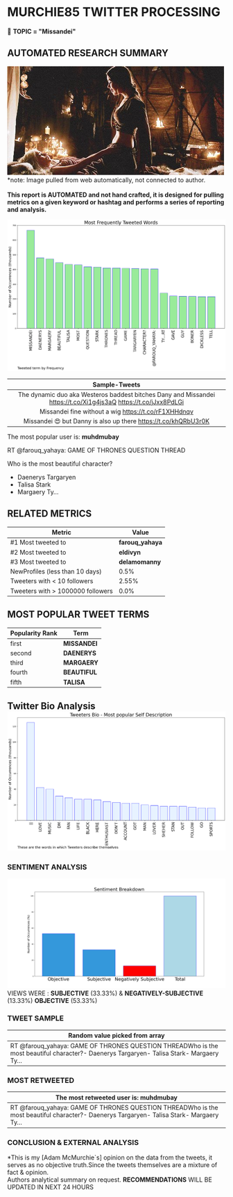 # MURCHIE85 TWITTER PROCESSING 
&#x1F34E; **TOPIC = "Missandei"**

## AUTOMATED RESEARCH SUMMARY

![image](assets/2022-07-15hashtagImage.png)*note: Image pulled from web automatically, not connected to author.
<br></br>
<b> This report is AUTOMATED and not hand crafted, it is designed for pulling metrics on a given keyword or hashtag and performs a series of reporting and analysis.</b>



![image](assets/2022-07-15TWEETS.png)



|                **Sample-Tweets**        |
| :-------------: |
| The dynamic duo aka Westeros baddest bitches Dany and Missandei https://t.co/Xi1g4js3aQ https://t.co/jJxx8PdLGi |
| Missandei fine without a wig https://t.co/rF1XHHdnqv |
| Missandei 😍 but Danny is also up there https://t.co/khQRbU3r0K |

The most popular user is: **muhdmubay**
<div class="alert alert-block alert-danger"> RT @farouq_yahaya: GAME OF THRONES QUESTION THREAD

Who is the most beautiful character?

- Daenerys Targaryen
- Talisa Stark
- Margaery Ty…</div>

## RELATED METRICS<br>
| Metric | Value |
| ------------- | ------------- |
| #1 Most tweeted to  | **farouq_yahaya** |
| #2 Most tweeted to  | **eldivyn** |
| #3 Most tweeted to  | **delamomanny** |
| NewProfiles (less than 10 days) | 0.5%  |
| Tweeters with < 10 followers  | 2.55%|
| Tweeters with > 1000000 followers  | 0.0%  |



## MOST POPULAR TWEET TERMS 


| Popularity Rank  | Term |
| ------------- | ------------- |
| first  | **MISSANDEI**  |
| second  | **DAENERYS**  |
| third  | **MARGAERY** |
| fourth  | **BEAUTIFUL**  |
| fifth  | **TALISA**  |


## Twitter Bio Analysis![image](assets/2022-07-15BIO.png)
### SENTIMENT ANALYSIS
![image](assets/2022-07-15sentiment.png)
VIEWS WERE : **SUBJECTIVE**  (33.33%) & **NEGATIVELY-SUBJECTIVE** (13.33%) **OBJECTIVE** (53.33%)

### TWEET SAMPLE 
| Random value picked from array |
| ------------- |
|RT @farouq_yahaya: GAME OF THRONES QUESTION THREADWho is the most beautiful character?- Daenerys Targaryen- Talisa Stark- Margaery Ty… |

### MOST RETWEETED 

| The most retweeted user is: **muhdmubay**  |
| ------------- |
| RT @farouq_yahaya: GAME OF THRONES QUESTION THREADWho is the most beautiful character?- Daenerys Targaryen- Talisa Stark- Margaery Ty… |

### CONCLUSION & EXTERNAL ANALYSIS

*This is my [Adam McMurchie`s] opinion on the data from the tweets, it serves as no objective truth.Since the tweets themselves are a mixture of fact & opinion.<br>
Authors analytical summary on request.
**RECOMMENDATIONS** WILL BE UPDATED IN NEXT  24 HOURS <br>